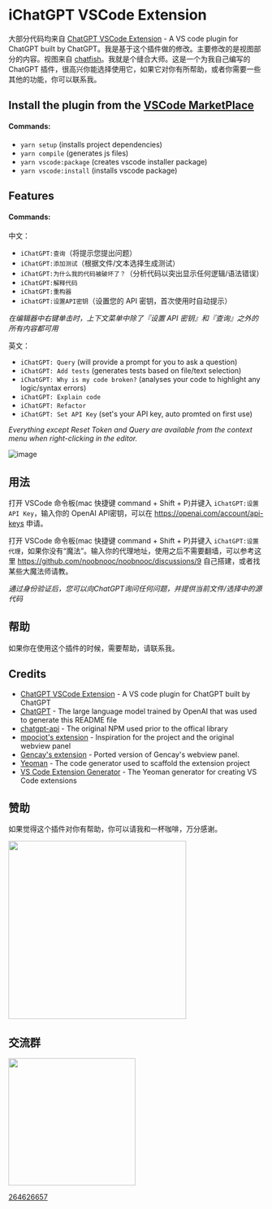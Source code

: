 # iChatGPT VSCode Extension

大部分代码均来自 [ChatGPT VSCode Extension](https://github.com/barnesoir/chatgpt-vscode-plugin) - A VS code plugin for ChatGPT built by ChatGPT。我是基于这个插件做的修改。主要修改的是视图部分的内容。视图来自 [chatfish](https://charfish.io)。我就是个缝合大师。这是一个为我自己编写的 ChatGPT 插件，很高兴你能选择使用它，如果它对你有所帮助，或者你需要一些其他的功能，你可以联系我。


## Install the plugin from the [VSCode MarketPlace](https://marketplace.visualstudio.com/items?itemName=xiaohuoni.i-chatgpt)

#### Commands:

- `yarn setup` (installs project dependencies)
- `yarn compile` (generates js files)
- `yarn vscode:package` (creates vscode installer package)
- `yarn vscode:install` (installs vscode package)

## Features

#### Commands:

中文：

- `iChatGPT:查询`（将提示您提出问题）
- `iChatGPT:添加测试`（根据文件/文本选择生成测试）
- `iChatGPT:为什么我的代码被破坏了？`（分析代码以突出显示任何逻辑/语法错误）
- `iChatGPT:解释代码`
- `iChatGPT:重构器`
- `iChatGPT:设置API密钥`（设置您的 API 密钥，首次使用时自动提示）

_在编辑器中右键单击时，上下文菜单中除了『设置 API 密钥』和『查询』之外的所有内容都可用_

英文：

- `iChatGPT: Query` (will provide a prompt for you to ask a question)
- `iChatGPT: Add tests` (generates tests based on file/text selection)
- `iChatGPT: Why is my code broken?` (analyses your code to highlight any logic/syntax errors)
- `iChatGPT: Explain code`
- `iChatGPT: Refactor`
- `iChatGPT: Set API Key` (set's your API key, auto promted on first use)

_Everything except Reset Token and Query are available from the context menu when right-clicking in the editor._

![image](https://user-images.githubusercontent.com/38425102/206071229-f017247e-831b-4e42-8c1a-914851da392f.png)

## 用法

打开 VSCode 命令板(mac 快捷键 command + Shift + P)并键入 `iChatGPT:设置 API Key`，输入你的 OpenAI API密钥，可以在 https://openai.com/account/api-keys 申请。

打开 VSCode 命令板(mac 快捷键 command + Shift + P)并键入 `iChatGPT:设置代理`，如果你没有“魔法”。输入你的代理地址，使用之后不需要翻墙，可以参考这里 https://github.com/noobnooc/noobnooc/discussions/9 自己搭建，或者找某些大魔法师请教。

_通过身份验证后，您可以向ChatGPT询问任何问题，并提供当前文件/选择中的源代码_

## 帮助

如果你在使用这个插件的时候，需要帮助，请联系我。

## Credits

- [ChatGPT VSCode Extension](https://github.com/barnesoir/chatgpt-vscode-plugin) - A VS code plugin for ChatGPT built by ChatGPT
- [ChatGPT](https://chat.openai.com/chat) - The large language model trained by OpenAI that was used to generate this README file
- [chatgpt-api](https://github.com/transitive-bullshit/chatgpt-api/) - The original NPM used prior to the offical library
- [mpociot's extension](https://github.com/mpociot/chatgpt-vscode) - Inspiration for the project and the original webview panel
- [Gencay's extension](https://github.com/gencay/vscode-chatgpt) - Ported version of Gencay's webview panel.
- [Yeoman](https://yeoman.io/) - The code generator used to scaffold the extension project
- [VS Code Extension Generator](https://github.com/Microsoft/vscode-generator-code) - The Yeoman generator for creating VS Code extensions

## 赞助

如果觉得这个插件对你有帮助，你可以请我和一杯咖啡，万分感谢。

<image src="https://p6-juejin.byteimg.com/tos-cn-i-k3u1fbpfcp/fc6b8ae7f61546ea8074dcd75a2844bf~tplv-k3u1fbpfcp-watermark.image?" style="width:350px"/>

## 交流群

<image src="https://p9-juejin.byteimg.com/tos-cn-i-k3u1fbpfcp/fe9c6b33d2b742e6babf172d54c8ce5d~tplv-k3u1fbpfcp-watermark.image?" style="width:250px"/>

[264626657](https://jq.qq.com/?_wv=1027&k=pA1gHVhB)